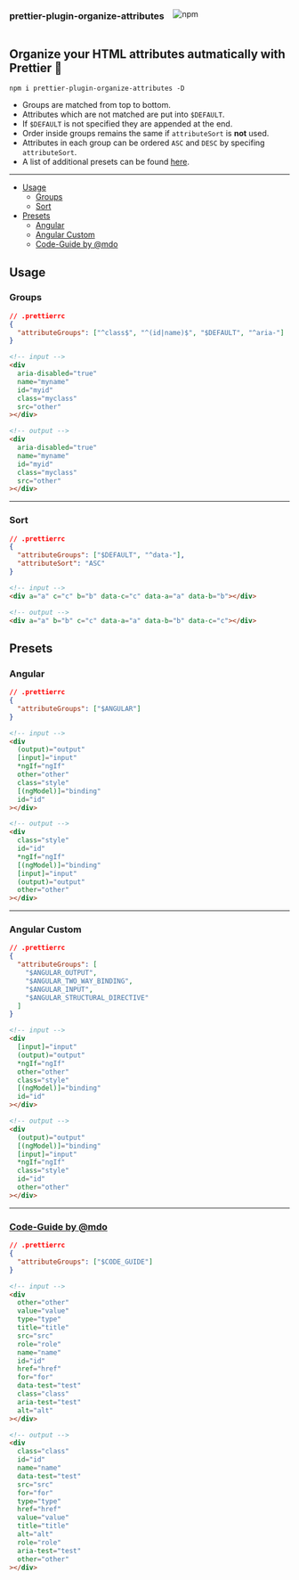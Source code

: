 <div style="display: flex; align-items: center">
<h3 style="margin-right: 1rem">prettier-plugin-organize-attributes</h3>
<img alt="npm" src="https://img.shields.io/npm/v/prettier-plugin-organize-attributes">
</div>

## Organize your HTML attributes autmatically with Prettier 🧼

```
npm i prettier-plugin-organize-attributes -D
```

- Groups are matched from top to bottom.
- Attributes which are not matched are put into `$DEFAULT`.
- If `$DEFAULT` is not specified they are appended at the end.
- Order inside groups remains the same if `attributeSort` is **not** used.
- Attributes in each group can be ordered `ASC` and `DESC` by specifing `attributeSort`.
- A list of additional presets can be found [here](src/presets.ts).

---

- [Usage](#usage)
  - [Groups](#groups)
  - [Sort](#sort)
- [Presets](#presets)
  - [Angular](#angular)
  - [Angular Custom](#angular-custom)
  - [Code-Guide by @mdo](#code-guide-by-mdo)

## Usage

### Groups

```json
// .prettierrc
{
  "attributeGroups": ["^class$", "^(id|name)$", "$DEFAULT", "^aria-"]
}
```

```html
<!-- input -->
<div
  aria-disabled="true"
  name="myname"
  id="myid"
  class="myclass"
  src="other"
></div>
```

```html
<!-- output -->
<div
  aria-disabled="true"
  name="myname"
  id="myid"
  class="myclass"
  src="other"
></div>
```

---

### Sort

```json
// .prettierrc
{
  "attributeGroups": ["$DEFAULT", "^data-"],
  "attributeSort": "ASC"
}
```

```html
<!-- input -->
<div a="a" c="c" b="b" data-c="c" data-a="a" data-b="b"></div>
```

```html
<!-- output -->
<div a="a" b="b" c="c" data-a="a" data-b="b" data-c="c"></div>
```

## Presets

### Angular

```json
// .prettierrc
{
  "attributeGroups": ["$ANGULAR"]
}
```

```html
<!-- input -->
<div
  (output)="output"
  [input]="input"
  *ngIf="ngIf"
  other="other"
  class="style"
  [(ngModel)]="binding"
  id="id"
></div>
```

```html
<!-- output -->
<div
  class="style"
  id="id"
  *ngIf="ngIf"
  [(ngModel)]="binding"
  [input]="input"
  (output)="output"
  other="other"
></div>
```

---

### Angular Custom

```json
// .prettierrc
{
  "attributeGroups": [
    "$ANGULAR_OUTPUT",
    "$ANGULAR_TWO_WAY_BINDING",
    "$ANGULAR_INPUT",
    "$ANGULAR_STRUCTURAL_DIRECTIVE"
  ]
}
```

```html
<!-- input -->
<div
  [input]="input"
  (output)="output"
  *ngIf="ngIf"
  other="other"
  class="style"
  [(ngModel)]="binding"
  id="id"
></div>
```

```html
<!-- output -->
<div
  (output)="output"
  [(ngModel)]="binding"
  [input]="input"
  *ngIf="ngIf"
  class="style"
  id="id"
  other="other"
></div>
```

---

### [Code-Guide by @mdo](https://codeguide.co/#html-attribute-order)

```json
// .prettierrc
{
  "attributeGroups": ["$CODE_GUIDE"]
}
```

```html
<!-- input -->
<div
  other="other"
  value="value"
  type="type"
  title="title"
  src="src"
  role="role"
  name="name"
  id="id"
  href="href"
  for="for"
  data-test="test"
  class="class"
  aria-test="test"
  alt="alt"
></div>
```

```html
<!-- output -->
<div
  class="class"
  id="id"
  name="name"
  data-test="test"
  src="src"
  for="for"
  type="type"
  href="href"
  value="value"
  title="title"
  alt="alt"
  role="role"
  aria-test="test"
  other="other"
></div>
```
